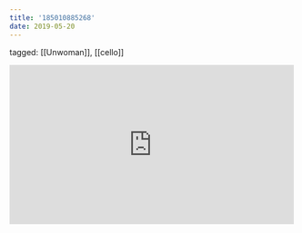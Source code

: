 ```yaml
---
title: '185010885268'
date: 2019-05-20
---
```

tagged: [[Unwoman]], [[cello]]
<iframe allow="accelerometer; autoplay; clipboard-write; encrypted-media; gyroscope; picture-in-picture" allowfullscreen="" frameborder="0" height="281" id="youtube_iframe" src="https://www.youtube.com/embed/WPTVA1x37wQ?feature=oembed&amp;enablejsapi=1&amp;origin=https://safe.txmblr.com&amp;wmode=opaque" width="500"></iframe>